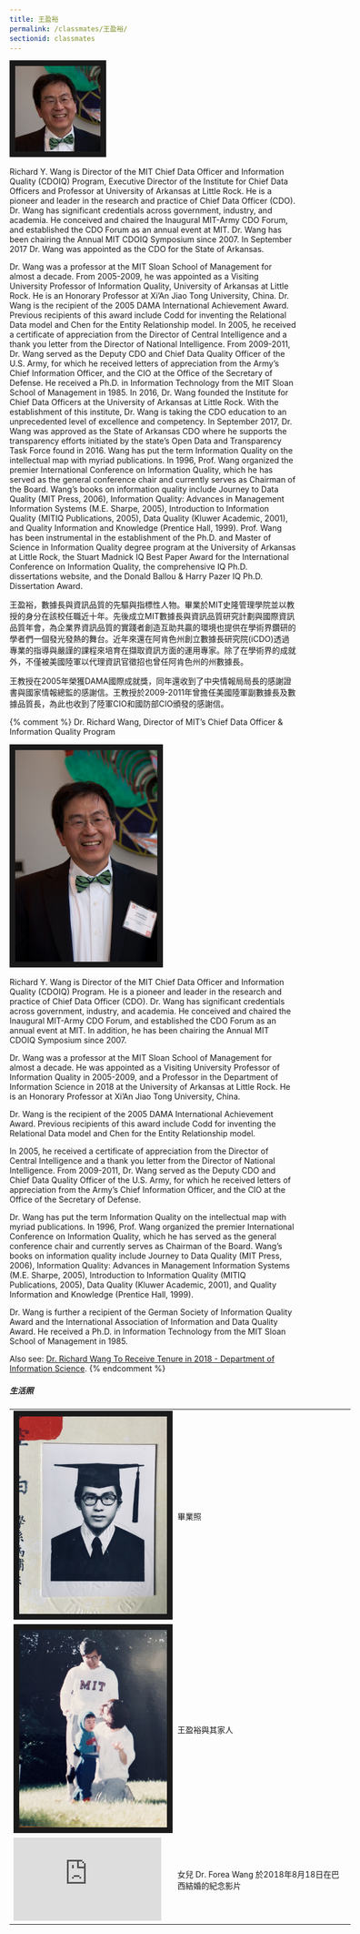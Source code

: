 ```yaml
---
title: 王盈裕
permalink: /classmates/王盈裕/
sectionid: classmates
---
```

<img src="/img/RW-150x150.jpg"
     alt="Photo of Dr. Richard Wang" width="150" border="10" />

Richard Y. Wang is Director of the MIT Chief Data Officer and Information Quality (CDOIQ) Program, Executive Director of the Institute for Chief Data Officers and Professor at University of Arkansas at Little Rock. He is a pioneer and leader in the research and practice of Chief Data Officer (CDO). Dr. Wang has significant credentials across government, industry, and academia. He conceived and chaired the Inaugural MIT-Army CDO Forum, and established the CDO Forum as an annual event at MIT.  Dr. Wang has been chairing the Annual MIT CDOIQ Symposium since 2007.  In September 2017 Dr. Wang was appointed as the CDO for the State of Arkansas.

Dr. Wang was a professor at the MIT Sloan School of Management for almost a decade. From 2005-2009, he was appointed as a Visiting University Professor of Information Quality, University of Arkansas at Little Rock. He is an Honorary Professor at Xi’An Jiao Tong University, China. Dr. Wang is the recipient of the 2005 DAMA International Achievement Award. Previous recipients of this award include Codd for inventing the Relational Data model and Chen for the Entity Relationship model. In 2005, he received a certificate of appreciation from the Director of Central Intelligence and a thank you letter from the Director of National Intelligence. From 2009-2011, Dr. Wang served as the Deputy CDO and Chief Data Quality Officer of the U.S. Army, for which he received letters of appreciation from the Army’s Chief Information Officer, and the CIO at the Office of the Secretary of Defense. He received a Ph.D. in Information Technology from the MIT Sloan School of Management in 1985. In 2016, Dr. Wang founded the Institute for Chief Data Officers at the University of Arkansas at Little Rock.  With the establishment of this institute, Dr. Wang is taking the CDO education to an unprecedented level of excellence and competency. In September 2017, Dr. Wang was approved as the State of Arkansas CDO where he supports the transparency efforts initiated by the state’s Open Data and Transparency Task Force found in 2016. Wang has put the term Information Quality on the intellectual map with myriad publications. In 1996, Prof. Wang organized the premier International Conference on Information Quality, which he has served as the general conference chair and currently serves as Chairman of the Board. Wang’s books on information quality include Journey to Data Quality (MIT Press, 2006), Information Quality: Advances in Management Information Systems (M.E. Sharpe, 2005), Introduction to Information Quality (MITIQ Publications, 2005), Data Quality (Kluwer Academic, 2001), and Quality Information and Knowledge (Prentice Hall, 1999). Prof. Wang has been instrumental in the establishment of the Ph.D. and Master of Science in Information Quality degree program at the University of Arkansas at Little Rock, the Stuart Madnick IQ Best Paper Award for the International Conference on Information Quality, the comprehensive IQ Ph.D. dissertations website, and the Donald Ballou & Harry Pazer IQ Ph.D. Dissertation Award.

王盈裕，數據長與資訊品質的先驅與指標性人物。畢業於MIT史隆管理學院並以教授的身分在該校任職近十年。先後成立MIT數據長與資訊品質研究計劃與國際資訊品質年會，為企業界資訊品質的實踐者創造互助共贏的環境也提供在學術界鑽研的學者們一個發光發熱的舞台。近年來還在阿肯色州創立數據長研究院(iCDO)透過專業的指導與嚴謹的課程來培育在擷取資訊方面的運用專家。除了在學術界的成就外，不僅被美國陸軍以代理資訊官徵招也曾任阿肯色州的州數據長。

王教授在2005年榮獲DAMA國際成就獎，同年還收到了中央情報局局長的感謝證書與國家情報總監的感謝信。王教授於2009-2011年曾擔任美國陸軍副數據長及數據品質長，為此也收到了陸軍CIO和國防部CIO頒發的感謝信。

{% comment %}
Dr. Richard Wang, Director of MIT’s Chief Data Officer & Information Quality Program

<img src="/img/RichPhoto2016.jpg"
     alt="Photo of Dr. Richard Wang" width="250" border="10" />

Richard Y. Wang is Director of the MIT Chief Data Officer and Information Quality (CDOIQ) Program. He is a pioneer and leader in the research and practice of Chief Data Officer (CDO). Dr. Wang has significant credentials across government, industry, and academia. He conceived and chaired the Inaugural MIT-Army CDO Forum, and established the CDO Forum as an annual event at MIT. In addition, he has been chairing the Annual MIT CDOIQ Symposium since 2007.

Dr. Wang was a professor at the MIT Sloan School of Management for almost a decade. He was appointed as a Visiting University Professor of Information Quality in 2005-2009, and a Professor in the Department of Information Science in 2018 at the University of Arkansas at Little Rock. He is an Honorary Professor at Xi’An Jiao Tong University, China.

Dr. Wang is the recipient of the 2005 DAMA International Achievement Award. Previous recipients of this award include Codd for inventing the Relational Data model and Chen for the Entity Relationship model.

In 2005, he received a certificate of appreciation from the Director of Central Intelligence and a thank you letter from the Director of National Intelligence. From 2009-2011, Dr. Wang served as the Deputy CDO and Chief Data Quality Officer of the U.S. Army, for which he received letters of appreciation from the Army’s Chief Information Officer, and the CIO at the Office of the Secretary of Defense.

Dr. Wang has put the term Information Quality on the intellectual map with myriad publications. In 1996, Prof. Wang organized the premier International Conference on Information Quality, which he has served as the general conference chair and currently serves as Chairman of the Board. Wang’s books on information quality include Journey to Data Quality (MIT Press, 2006), Information Quality: Advances in Management Information Systems (M.E. Sharpe, 2005), Introduction to Information Quality (MITIQ Publications, 2005), Data Quality (Kluwer Academic, 2001), and Quality Information and Knowledge (Prentice Hall, 1999).

Dr. Wang is further a recipient of the German Society of Information Quality Award and the International Association of Information and Data Quality Award. He received a Ph.D. in Information Technology from the MIT Sloan School of Management in 1985.

Also see: [Dr. Richard Wang To Receive Tenure in 2018 - Department of Information Science](https://ualr.edu/informationscience/2018/06/18/dr-richard-wang-receive-tenure-2018/).
{% endcomment %}
##### 生活照

<table style="width: 600px">
  <tr>
   <td>
   <img src="/img/王盈裕1.jpg"
        alt="Photo of 王盈裕"
        width="260" border="10" />
   </td>
   <td class="photo-text">
     畢業照
   </td>
  </tr>
  <tr>
   <td>
   <img src="/img/王盈裕2.jpg"
        alt="Family of 王盈裕"
        width="260" border="10" />
   </td>
   <td class="photo-text">
     王盈裕與其家人
   </td>
  </tr>
  <tr>
   <td>
   <iframe width="260" height="146" src="https://www.youtube.com/embed/FgP1yY2E014" frameborder="0" allow="accelerometer; autoplay; encrypted-media; gyroscope; picture-in-picture" allowfullscreen></iframe>
   </td>
   <td class="photo-text">
     女兒 Dr. Forea Wang 於2018年8月18日在巴西結婚的紀念影片
   </td>
  </tr>
</table>
